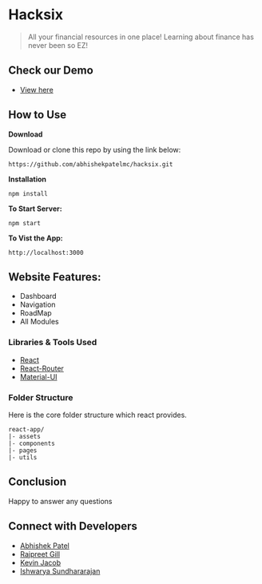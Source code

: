 # Hacksix

> All your financial resources in one place! Learning about finance has never been so EZ!

## Check our Demo

- [View here](https://www.youtube.com/watch?v=M6HNePLsOMQ&ab_channel)

## How to Use

**Download**

Download or clone this repo by using the link below:

```
https://github.com/abhishekpatelmc/hacksix.git
```

**Installation**

```
npm install
```

**To Start Server:**

```
npm start
```

**To Vist the App:**

```
http://localhost:3000
```

## Website Features:

- Dashboard
- Navigation
- RoadMap
- All Modules

### Libraries & Tools Used

- [React](https://reactjs.org/)
- [React-Router](https://reacttraining.com/react-router/web/guides/quick-start)
- [Material-UI](https://material-ui.com/)

### Folder Structure

Here is the core folder structure which react provides.

```
react-app/
|- assets
|- components
|- pages
|- utils
```

## Conclusion

Happy to answer any questions

## Connect with Developers

- [Abhishek Patel](https://www.linkedin.com/in/abhishekpatelmc/)
- [Rajpreet Gill](https://www.linkedin.com/in/rajpreet-gill/)
- [Kevin Jacob](https://www.linkedin.com/in/kevin-jacob-7086a6134/)
- [Ishwarya Sundhararajan](https://www.linkedin.com/in/ishwarya-sundhararajan/)
